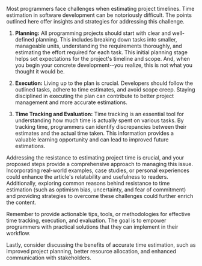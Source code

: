 Most programmers face challenges when estimating project timelines. Time estimation in software development can be notoriously difficult. The points outlined here offer insights and strategies for addressing this challenge.

1. **Planning:**
   All programming projects should start with clear and well-defined planning. This includes breaking down tasks into smaller, manageable units, understanding the requirements thoroughly, and estimating the effort required for each task. 
   This initial planning stage helps set expectations for the project's timeline and scope.
   And, when you begin your concrete development--you realize, this is not what you thought it would be.

2. **Execution:**
   Living up to the plan is crucial. Developers should follow the outlined tasks, adhere to time estimates, and avoid scope creep. Staying disciplined in executing the plan can contribute to better project management and more accurate estimations.

3. **Time Tracking and Evaluation:**
   Time tracking is an essential tool for understanding how much time is actually spent on various tasks. By tracking time, programmers can identify discrepancies between their estimates and the actual time taken. This information provides a valuable learning opportunity and can lead to improved future estimations.

Addressing the resistance to estimating project time is crucial, and your proposed steps provide a comprehensive approach to managing this issue. Incorporating real-world examples, case studies, or personal experiences could enhance the article's relatability and usefulness to readers. Additionally, exploring common reasons behind resistance to time estimation (such as optimism bias, uncertainty, and fear of commitment) and providing strategies to overcome these challenges could further enrich the content.

Remember to provide actionable tips, tools, or methodologies for effective time tracking, execution, and evaluation. The goal is to empower programmers with practical solutions that they can implement in their workflow.

Lastly, consider discussing the benefits of accurate time estimation, such as improved project planning, better resource allocation, and enhanced communication with stakeholders.

